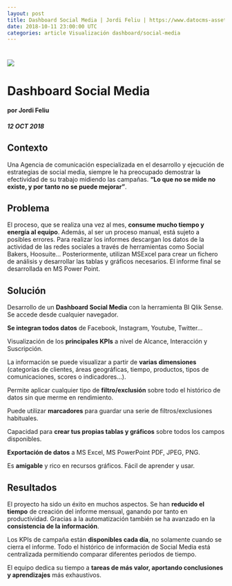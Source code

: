 ```yaml
---
layout: post
title: Dashboard Social Media | Jordi Feliu | https://www.datocms-assets.com/7606/1538806773-social-media1.png
date: 2018-10-11 23:00:00 UTC
categories: article Visualización dashboard/social-media
---
```


# ![](https://www.datocms-assets.com/7606/1538806773-social-media1.png)

# Dashboard Social Media

#### por Jordi Feliu
##### 12 OCT 2018

## Contexto

Una Agencia de comunicación especializada en el desarrollo y ejecución de estrategias de social media, siempre le ha preocupado demostrar la efectividad de su trabajo midiendo las campañas. **“Lo que no se mide no existe, y por tanto no se puede mejorar”**.

## Problema

El proceso, que se realiza una vez al mes, **consume mucho tiempo y energía al equipo**. Además, al ser un proceso manual, está sujeto a posibles errores.
Para realizar los informes descargan los datos de la actividad de las redes sociales a través de herramientas como Social Bakers, Hoosuite… Posteriormente, utilizan MSExcel   para crear un fichero de análisis y desarrollar las tablas y gráficos necesarios. El informe final se desarrollada en MS Power Point.

## Solución

Desarrollo de un **Dashboard Social Media** con la herramienta BI Qlik Sense. Se accede desde cualquier navegador.

**Se integran todos datos** de Facebook, Instagram, Youtube, Twitter…

Visualización de los **principales KPIs** a nivel de Alcance, Interacción y Suscripción.

La información se puede visualizar a partir de **varias dimensiones** (categorías de clientes, áreas geográficas, tiempo, productos, tipos de comunicaciones, scores o indicadores…).

Permite aplicar cualquier tipo de **filtro/exclusión** sobre todo el histórico de datos sin que merme en rendimiento.

Puede utilizar **marcadores** para guardar una serie de filtros/exclusiones habituales.

Capacidad para **crear tus propias tablas y gráficos** sobre todos los campos disponibles.

**Exportación de datos** a MS Excel, MS PowerPoint PDF, JPEG, PNG.

Es **amigable** y rico en recursos gráficos. Fácil de aprender y usar.

## Resultados

El proyecto ha sido un éxito en muchos aspectos.
Se han **reducido el tiempo** de creación del informe mensual, ganando por tanto en productividad. Gracias a la automatización también se ha avanzado en la **consistencia de la información**.

Los KPIs de campaña están **disponibles cada día**, no solamente cuando se cierra el informe. Todo el histórico de información de Social Media está centralizada permitiendo comparar diferentes periodos de tiempo.

El equipo dedica su tiempo a **tareas de más valor, aportando conclusiones y aprendizajes** más exhaustivos. 
